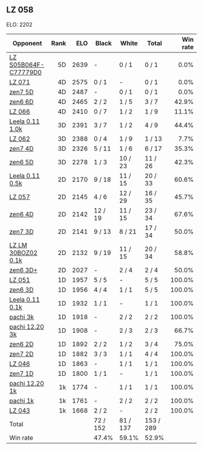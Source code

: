 ## LZ 058 ##

ELO: 2202

Opponent | Rank | ELO | Black | White | Total | Win rate
---------|-----:|----:|-------|-------|-------|-------:
[LZ S05B064F-C77779D0](LZ%20S05B064F-C77779D0.md) | 5D | 2639 | - | 0 / 1 | 0 / 1 | 0.0%
[LZ 071](LZ%20071.md) | 4D | 2575 | 0 / 1 | - | 0 / 1 | 0.0%
[zen7 5D](zen7%205D.md) | 4D | 2487 | - | 0 / 1 | 0 / 1 | 0.0%
[zen6 6D](zen6%206D.md) | 4D | 2465 | 2 / 2 | 1 / 5 | 3 / 7 | 42.9%
[LZ 066](LZ%20066.md) | 4D | 2410 | 0 / 7 | 1 / 2 | 1 / 9 | 11.1%
[Leela 0.11 1.0k](Leela%200.11%201.0k.md) | 3D | 2391 | 3 / 7 | 1 / 2 | 4 / 9 | 44.4%
[LZ 062](LZ%20062.md) | 3D | 2388 | 0 / 4 | 1 / 9 | 1 / 13 | 7.7%
[zen7 4D](zen7%204D.md) | 3D | 2326 | 5 / 11 | 1 / 6 | 6 / 17 | 35.3%
[zen6 5D](zen6%205D.md) | 3D | 2278 | 1 / 3 | 10 / 23 | 11 / 26 | 42.3%
[Leela 0.11 0.5k](Leela%200.11%200.5k.md) | 2D | 2170 | 9 / 18 | 11 / 15 | 20 / 33 | 60.6%
[LZ 057](LZ%20057.md) | 2D | 2145 | 4 / 6 | 12 / 29 | 16 / 35 | 45.7%
[zen6 4D](zen6%204D.md) | 2D | 2142 | 12 / 19 | 11 / 15 | 23 / 34 | 67.6%
[zen7 3D](zen7%203D.md) | 2D | 2141 | 9 / 13 | 8 / 21 | 17 / 34 | 50.0%
[LZ LM 30BOZ02 0.1k](LZ%20LM%2030BOZ02%200.1k.md) | 2D | 2132 | 9 / 19 | 11 / 15 | 20 / 34 | 58.8%
[zen6 3D+](zen6%203D+.md) | 2D | 2027 | - | 2 / 4 | 2 / 4 | 50.0%
[LZ 051](LZ%20051.md) | 1D | 1957 | 5 / 5 | - | 5 / 5 | 100.0%
[zen6 3D](zen6%203D.md) | 1D | 1956 | 4 / 4 | 1 / 1 | 5 / 5 | 100.0%
[Leela 0.11 0.1k](Leela%200.11%200.1k.md) | 1D | 1932 | 1 / 1 | - | 1 / 1 | 100.0%
[pachi 3k](pachi%203k.md) | 1D | 1918 | - | 2 / 2 | 2 / 2 | 100.0%
[pachi 12.20 3k](pachi%2012.20%203k.md) | 1D | 1908 | - | 2 / 3 | 2 / 3 | 66.7%
[zen6 2D](zen6%202D.md) | 1D | 1892 | 2 / 2 | 1 / 2 | 3 / 4 | 75.0%
[zen7 2D](zen7%202D.md) | 1D | 1882 | 3 / 3 | 1 / 1 | 4 / 4 | 100.0%
[LZ 046](LZ%20046.md) | 1D | 1863 | - | 1 / 1 | 1 / 1 | 100.0%
[zen7 1D](zen7%201D.md) | 1D | 1800 | 1 / 1 | - | 1 / 1 | 100.0%
[pachi 12.20 1k](pachi%2012.20%201k.md) | 1k | 1774 | - | 1 / 1 | 1 / 1 | 100.0%
[pachi 1k](pachi%201k.md) | 1k | 1761 | - | 2 / 2 | 2 / 2 | 100.0%
[LZ 043](LZ%20043.md) | 1k | 1668 | 2 / 2 | - | 2 / 2 | 100.0%
Total | | | 72 / 152 | 81 / 137 | 153 / 289 | 
Win rate| | | 47.4% | 59.1% | 52.9% | 
